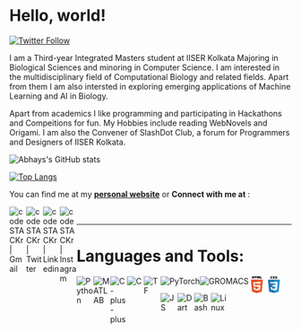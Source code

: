 # Hello, world!

[![Twitter Follow](https://img.shields.io/twitter/follow/KsagarAbhay?color=1DA1F2&logo=twitter&style=for-the-badge)](https://twitter.com/intent/follow?original_referer=https%3A%2F%2Fgithub.com%2FcodeSTACKr&screen_name=KsagarAbhay)

I am a Third-year Integrated Masters student at IISER Kolkata Majoring in Biological Sciences and minoring in Computer Science. I am interested in the multidisciplinary field of Computational Biology and related fields. Apart from them I am also intersted in exploring emerging applications of Machine Learning and AI in Biology. 

Apart from academics I like programming and participating in Hackathons and Compeitions for fun. My Hobbies include reading WebNovels and Origami. I am also the Convener of SlashDot Club, a forum for Programmers and Designers of IISER Kolkata.


![Abhays's GitHub stats](https://github-readme-stats.vercel.app/api?username=ak6263&show_icons=true&theme=cobalt)

[![Top Langs](https://github-readme-stats.vercel.app/api/top-langs/?username=ak6263&layout=compact&theme=cobalt)](https://github.com/ak6263/github-readme-stats)

You can find me at my [**personal website**][website] or **Connect with me at** :

[<img align="left" alt="codeSTACKr | Gmail" width="30px" src="https://upload.wikimedia.org/wikipedia/commons/7/7e/Gmail_icon_%282020%29.svg" />][gmail] 
[<img align="left" alt="codeSTACKr | Twitter" width="30px" src="https://upload.wikimedia.org/wikipedia/sco/9/9f/Twitter_bird_logo_2012.svg" />][twitter] 
[<img align="left" alt="codeSTACKr | Linkedin" width="30px" src="https://upload.wikimedia.org/wikipedia/commons/thumb/c/ca/LinkedIn_logo_initials.png/240px-LinkedIn_logo_initials.png" />][linkedin]
[<img align="left" alt="codeSTACKr | Instagram" width="30px" src="https://upload.wikimedia.org/wikipedia/commons/e/e7/Instagram_logo_2016.svg" />][instagram]

<br/>

---

# Languages and Tools:

[<img align="left" alt="Python" width="30px" src="https://upload.wikimedia.org/wikipedia/commons/c/c3/Python-logo-notext.svg" />][python]
[<img align="left" alt="MATLAB" width="30px" src="https://upload.wikimedia.org/wikipedia/commons/2/21/Matlab_Logo.png" />][matlab]
[<img align="left" alt="C-plus-plus" width="30px" src="https://upload.wikimedia.org/wikipedia/commons/1/18/ISO_C%2B%2B_Logo.svg" />][c++]
[<img align="left" alt="C" width="30px" src="https://upload.wikimedia.org/wikipedia/commons/1/18/C_Programming_Language.svg" />][c]
[<img align="left" alt="TF" width="30px" src="https://symbols.getvecta.com/stencil_97/43_tensorflow-icon.07309df606.svg" />][tensorflow]
[<img align="left" alt="PyTorch" height="30px" src="https://symbols.getvecta.com/stencil_92/77_pytorch-icon.1c19d88dac.svg" />][pytorch]
[<img align="left" alt="GROMACS" height="30px" src="https://upload.wikimedia.org/wikipedia/commons/5/52/GROMACS_logo.png" />][gromacs]
[<img align="left" alt="HTML5" width="30px" src="https://raw.githubusercontent.com/github/explore/80688e429a7d4ef2fca1e82350fe8e3517d3494d/topics/html/html.png" />][html]
[<img align="left" alt="CSS3" width="30px" src="https://raw.githubusercontent.com/github/explore/80688e429a7d4ef2fca1e82350fe8e3517d3494d/topics/css/css.png" />][css]
[<img align="left" alt="JS" width="30px" src="https://upload.wikimedia.org/wikipedia/commons/6/6a/JavaScript-logo.png" />][js]
[<img align="left" alt="Dart" width="30px" src="https://upload.wikimedia.org/wikipedia/commons/7/7e/Dart-logo.png" />][dart]
[<img align="left" alt="Bash" width="30px" src="https://upload.wikimedia.org/wikipedia/commons/4/4b/Bash_Logo_Colored.svg" />][bash]
[<img align="left" alt="Linux" width="30px" src="https://upload.wikimedia.org/wikipedia/commons/3/35/Tux.svg" />][linux]


[website]: ak6263.github.io
[gmail]: mailto:abhaykshirsagar01@gmail.com
[twitter]: https://twitter.com/KsagarAbhay
[instagram]: https://www.instagram.com/abhay.kshirsagar.3975/
[linkedin]: https://www.linkedin.com/in/abhay-kshirsagar-2bn2b/
[python]: https://www.python.org/
[vscode]: https://code.visualstudio.com/
[html]: https://html.com/
[css]: https://en.wikipedia.org/wiki/CSS
[matlab]: https://in.mathworks.com/
[c]: https://www.cprogramming.com/
[c++]: https://www.cplusplus.com/
[bash]: https://www.gnu.org/software/bash/
[gromacs]: https://www.gromacs.org/
[linux]: https://www.linux.org/
[gnuplot]: http://www.gnuplot.info/
[imagej]: https://imagej.net/software/imagej/
[origin]: https://www.originlab.com/
[js]: https://www.javascript.com/
[dart]: https://dart.dev/
[tensorflow]: https://www.tensorflow.org/
[pytorch]: https://pytorch.org/
